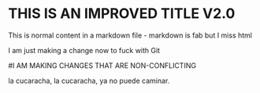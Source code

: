 THIS IS AN IMPROVED TITLE V2.0
==========================

This is normal content in a markdown file - markdown is fab but I miss html

I am just making a change now to fuck with Git

#I AM MAKING CHANGES THAT ARE NON-CONFLICTING 

la cucaracha, la cucaracha, ya no puede caminar.

